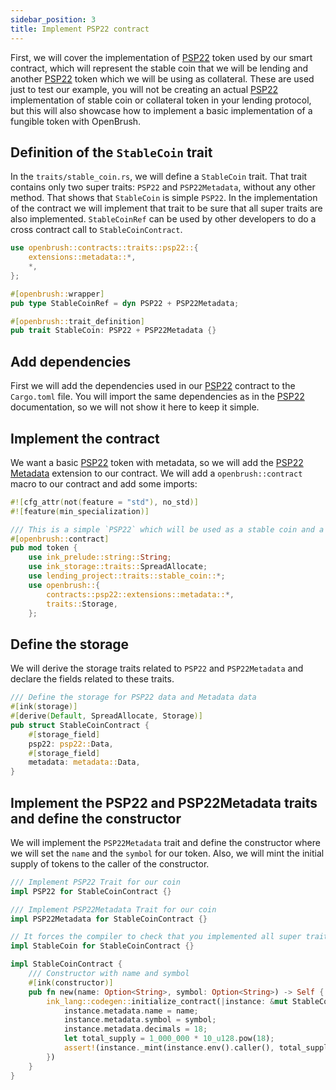 ```yaml
---
sidebar_position: 3
title: Implement PSP22 contract
---
```


First, we will cover the implementation of [PSP22](/smart-contracts/PSP22) 
token used by our smart contract, which will represent the stable coin that we will be 
lending and another [PSP22](/smart-contracts/PSP22) token which we will be 
using as collateral. These are used just to test our example, you will not be creating 
an actual [PSP22](/smart-contracts/PSP22) implementation of stable coin or collateral 
token in your lending protocol, but this will also showcase how to implement 
a basic implementation of a fungible token with OpenBrush.

## Definition of the `StableCoin` trait

In the `traits/stable_coin.rs`, we will define a `StableCoin` trait.
That trait contains only two super traits: `PSP22` and `PSP22Metadata`, without any other method.
That shows that `StableCoin` is simple `PSP22`. In the implementation of the contract
we will implement that trait to be sure that all super traits are also implemented.
`StableCoinRef` can be used by other developers to do a cross contract call to `StableCoinContract`.

```rust
use openbrush::contracts::traits::psp22::{
    extensions::metadata::*,
    *,
};

#[openbrush::wrapper]
pub type StableCoinRef = dyn PSP22 + PSP22Metadata;

#[openbrush::trait_definition]
pub trait StableCoin: PSP22 + PSP22Metadata {}
```

## Add dependencies

First we will add the dependencies used in our [PSP22](/smart-contracts/PSP22)
contract to the `Cargo.toml` file. You will import the same dependencies as in 
the [PSP22](/smart-contracts/PSP22) documentation, so we will not show 
it here to keep it simple.

## Implement the contract

We want a basic [PSP22](/smart-contracts/PSP22) token with metadata, 
so we will add the [PSP22 Metadata](/smart-contracts/PSP22/extensions/metadata) 
extension to our contract. We will add a `openbrush::contract` macro to our contract 
and add some imports:

```rust
#![cfg_attr(not(feature = "std"), no_std)]
#![feature(min_specialization)]

/// This is a simple `PSP22` which will be used as a stable coin and a collateral token in our lending contract
#[openbrush::contract]
pub mod token {
    use ink_prelude::string::String;
    use ink_storage::traits::SpreadAllocate;
    use lending_project::traits::stable_coin::*;
    use openbrush::{
        contracts::psp22::extensions::metadata::*,
        traits::Storage,
    };
```

## Define the storage

We will derive the storage traits related to `PSP22` and `PSP22Metadata` and declare 
the fields related to these traits.

```rust
/// Define the storage for PSP22 data and Metadata data
#[ink(storage)]
#[derive(Default, SpreadAllocate, Storage)]
pub struct StableCoinContract {
    #[storage_field]
    psp22: psp22::Data,
    #[storage_field]
    metadata: metadata::Data,
}
```

## Implement the PSP22 and PSP22Metadata traits and define the constructor

We will implement the `PSP22Metadata` trait and define the constructor where we 
will set the `name` and the `symbol` for our token. Also, we will mint the 
initial supply of tokens to the caller of the constructor.

```rust
/// Implement PSP22 Trait for our coin
impl PSP22 for StableCoinContract {}

/// Implement PSP22Metadata Trait for our coin
impl PSP22Metadata for StableCoinContract {}

// It forces the compiler to check that you implemented all super traits
impl StableCoin for StableCoinContract {}

impl StableCoinContract {
    /// Constructor with name and symbol
    #[ink(constructor)]
    pub fn new(name: Option<String>, symbol: Option<String>) -> Self {
        ink_lang::codegen::initialize_contract(|instance: &mut StableCoinContract| {
            instance.metadata.name = name;
            instance.metadata.symbol = symbol;
            instance.metadata.decimals = 18;
            let total_supply = 1_000_000 * 10_u128.pow(18);
            assert!(instance._mint(instance.env().caller(), total_supply).is_ok());
        })
    }
}
```